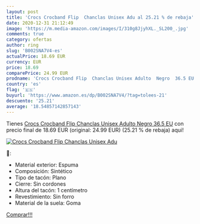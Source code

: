 ```yaml
---
layout: post
title: 'Crocs Crocband Flip  Chanclas Unisex Adu al 25.21 % de rebaja'
date: 2020-12-31 21:12:49
image: 'https://m.media-amazon.com/images/I/310g8JjyhXL._SL200_.jpg'
comments: true
category: ofertas
author: ring
slug: 'B002SNA7V4-es'
actualPrice: 18.69 EUR
currency: EUR
price: 18.69
comparePrice: 24.99 EUR
prodname: 'Crocs Crocband Flip  Chanclas Unisex Adulto  Negro  36.5 EU'
country: 'es'
flag: '🇪🇸'
buyurl: 'https://www.amazon.es/dp/B002SNA7V4/?tag=tolees-21'
descuento: '25.21'
average: '18.54857142857143'
---
```


Tienes [Crocs Crocband Flip  Chanclas Unisex Adulto  Negro  36.5 EU](https://www.amazon.es/dp/B002SNA7V4/?tag=tolees-21) con precio final de  18.69 EUR (original: 24.99 EUR) (25.21 %  de rebaja) aqui!

[![Crocs Crocband Flip  Chanclas Unisex Adu](https://m.media-amazon.com/images/I/310g8JjyhXL._SL200_.jpg)](https://www.amazon.es/dp/B002SNA7V4/?tag=tolees-21)

🔎:

- Material exterior: Espuma
- Composición: Sintético
- Tipo de tacón: Plano
- Cierre: Sin cordones
- Altura del tacón: 1 centímetro
- Revestimiento: Sin forro
- Material de la suela: Goma

[Comprar!!!](https://www.amazon.es/dp/B002SNA7V4/?tag=tolees-21)
